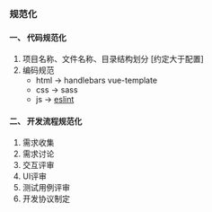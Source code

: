 ### 规范化
#### 一、 代码规范化
1. 项目名称、文件名称、目录结构划分 [约定大于配置]
2. 编码规范
    - html -> handlebars vue-template
    - css -> sass
    - js -> [eslint](http:www.eslint.cn)

#### 二、 开发流程规范化
1. 需求收集
2. 需求讨论
3. 交互评审
4. UI评审
5. 测试用例评审
6. 开发协议制定